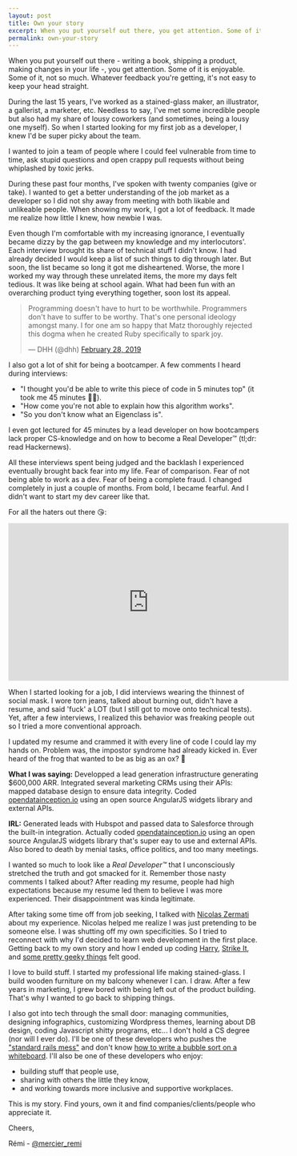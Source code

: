 ```yaml
---
layout: post
title: Own your story
excerpt: When you put yourself out there, you get attention. Some of it is enjoyable. Some of it, not so much. It's not easy to keep your story straight.
permalink: own-your-story
---
```


When you put yourself out there - writing a book, shipping a product, making changes in your life -, you get attention. Some of it is enjoyable. Some of it, not so much. Whatever feedback you're getting, it's not easy to keep your head straight.

During the last 15 years, I've worked as a stained-glass maker, an illustrator, a gallerist, a marketer, etc. Needless to say, I've met some incredible people but also had my share of lousy coworkers (and sometimes, being a lousy one myself). So when I started looking for my first job as a developer, I knew I'd be super picky about the team.

I wanted to join a team of people where I could feel vulnerable from time to time, ask stupid questions and open crappy pull requests without being whiplashed by toxic jerks.

During these past four months, I've spoken with twenty companies (give or take). I wanted to get a better understanding of the job market as a developer so I did not shy away from meeting with both likable and unlikeable people. When showing my work, I got a lot of feedback. It made me realize how little I knew, how newbie I was.

Even though I'm comfortable with my increasing ignorance, I eventually became dizzy by the gap between my knowledge and my interlocutors'. Each interview brought its share of technical stuff I didn't know. I had already decided I would keep a list of such things to dig through later. But soon, the list became so long it got me disheartened. Worse, the more I worked my way through these unrelated items, the more my days felt tedious. It was like being at school again. What had been fun with an overarching product tying everything together, soon lost its appeal.

<blockquote class="twitter-tweet" data-conversation="none" data-lang="en"><p lang="en" dir="ltr">Programming doesn&#39;t have to hurt to be worthwhile. Programmers don&#39;t have to suffer to be worthy. That&#39;s one personal ideology amongst many. I for one am so happy that Matz thoroughly rejected this dogma when he created Ruby specifically to spark joy.</p>&mdash; DHH (@dhh) <a href="https://twitter.com/dhh/status/1101191757264445440?ref_src=twsrc%5Etfw">February 28, 2019</a></blockquote>
<script async src="https://platform.twitter.com/widgets.js" charset="utf-8"></script>

I also got a lot of shit for being a bootcamper. A few comments I heard during interviews:
- "I thought you'd be able to write this piece of code in 5 minutes top" (it took me 45 minutes 🤷‍♂️).
- "How come you're not able to explain how this algorithm works".
- "So you don't know what an Eigenclass is".

I even got lectured for 45 minutes by a lead developer on how bootcampers lack proper CS-knowledge and on how to become a Real Developer™ (tl;dr: read Hackernews).

All these interviews spent being judged and the backlash I experienced eventually brought back fear into my life. Fear of comparison. Fear of not being able to work as a dev. Fear of being a complete fraud. I changed completely in just a couple of months. From bold, I became fearful. And I didn't want to start my dev career like that.

For all the haters out there 😘:
<iframe width="560" height="315" src="https://www.youtube.com/embed/RqQGUJK7Na4" frameborder="0" allow="accelerometer; autoplay; encrypted-media; gyroscope; picture-in-picture" allowfullscreen></iframe>

When I started looking for a job, I did interviews wearing the thinnest of social mask. I wore torn jeans, talked about burning out, didn't have a resume, and said 'fuck' a LOT (but I still got to move onto technical tests). Yet, after a few interviews, I realized this behavior was freaking people out so I tried a more conventional approach.

I updated my resume and crammed it with every line of code I could lay my hands on. Problem was, the impostor syndrome had already kicked in. Ever heard of the frog that wanted to be as big as an ox? 👋

**What I was saying:**
<quote>Developped a lead generation infrastructure generating $600,000 ARR. Integrated several marketing CRMs using their APIs: mapped database design to ensure data integrity. Coded <a href="https://opendatainception.io/" target="_blank">opendatainception.io</a> using an open source AngularJS widgets library and external APIs.</quote>

**IRL:**
<quote>Generated leads with Hubspot and passed data to Salesforce through the built-in integration. Actually coded <a href="https://opendatainception.io/" target="_blank">opendatainception.io</a> using an open source AngularJS widgets library that's super eay to use and external APIs. Also bored to death by menial tasks, office politics, and too many meetings.</quote>

I wanted so much to look like a *Real Developer™* that I unconsciously stretched the truth and got smacked for it. Remember those nasty comments I talked about? After reading my resume, people had high expectations because my resume led them to believe I was more experienced. Their disappointment was kinda legitimate.

After taking some time off from job seeking, I talked with <a href="https://twitter.com/nicoolas25">Nicolas Zermati</a> about my experience. Nicolas helped me realize I was just pretending to be someone else. I was shutting off my own specificities. So I tried to reconnect with why I'd decided to learn web development in the first place. Getting back to my own story and how I ended up coding <a href="http://harry.team">Harry</a>, <a href="https://strike-it.herokuapp.com">Strike It</a>, and <a href="{site.url}/wtf-time-complexity">some pretty geeky things</a> felt good.

I love to build stuff. I started my professional life making stained-glass. I build wooden furniture on my balcony whenever I can. I draw. After a few years in marketing, I grew bored with being left out of the product building. That's why I wanted to go back to shipping things.

I also got into tech through the small door: managing communities, designing infographics, customizing Wordpress themes, learning about DB design, coding Javascript shitty programs, etc... I don't hold a CS degree (nor will I ever do). I'll be one of these developers who pushes the <a href="https://dev.to/ben/ah-to-be-the-justin-bieber-of-open-source-4jog">"standard rails mess"</a> and don't know <a href="https://twitter.com/dhh/status/834146806594433025">how to write a bubble sort on a whiteboard</a>. I'll also be one of these developers who enjoy:
- building stuff that people use,
- sharing with others the little they know,
- and working towards more inclusive and supportive workplaces.

This is my story. Find yours, own it and find companies/clients/people who appreciate it.

Cheers,

Rémi - <a href="https://twitter.com/mercier_remi">@mercier_remi</a>
